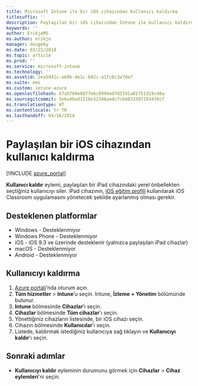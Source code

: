 ```yaml
---
title: Microsoft Intune ile bir iOS cihazından kullanıcı kaldırma
titlesuffix: ''
description: Paylaşılan bir iOS cihazından Intune ile kullanıcı kaldırmayı öğrenin.
keywords: ''
author: ErikjeMS
ms.author: erikje
manager: dougeby
ms.date: 02/22/2018
ms.topic: article
ms.prod: ''
ms.service: microsoft-intune
ms.technology: ''
ms.assetid: 2ea5941c-a69b-4e1c-b42c-a1fc0c3a7de7
ms.suite: ems
ms.custom: intune-azure
ms.openlocfilehash: 67a5f60e0877ebc8994ed7d3191a81f51d19c40a
ms.sourcegitcommit: 5eba4bad151be32346aedc7cbb0333d71934f8cf
ms.translationtype: HT
ms.contentlocale: tr-TR
ms.lasthandoff: 04/16/2018
---
```

# <a name="remove-a-user-from-a-shared-ios-device"></a>Paylaşılan bir iOS cihazından kullanıcı kaldırma


[!INCLUDE [azure_portal](./includes/azure_portal.md)]

**Kullanıcı kaldır** eylemi, paylaşılan bir iPad cihazındaki yerel önbellekten seçtiğiniz kullanıcıyı siler. iPad cihazının, [iOS eğitim profili](education-settings-configure-ios.md) kullanılarak iOS Classroom uygulamasını yönetecek şekilde ayarlanmış olması gerekir. 

## <a name="supported-platforms"></a>Desteklenen platformlar

- Windows - Desteklenmiyor
- Windows Phone - Desteklenmiyor
- iOS - iOS 9.3 ve üzerinde desteklenir (yalnızca paylaşılan iPad cihazlar)
- macOS - Desteklenmiyor
- Android - Desteklenmiyor

## <a name="remove-a-user"></a>Kullanıcıyı kaldırma

1. [Azure portalı](https://portal.azure.com)’nda oturum açın.
2. **Tüm hizmetler** > **Intune**’u seçin. Intune, **İzleme + Yönetim** bölümünde bulunur.
3. **Intune** bölmesinde **Cihazlar**’ı seçin.
4. **Cihazlar** bölmesinde **Tüm cihazlar**'ı seçin.
5. Yönettiğiniz cihazların listesinde, bir iOS cihazı seçin.
6. Cihazın bölmesinde **Kullanıcılar**'ı seçin.
7. Listede, kaldırmak istediğiniz kullanıcıya sağ tıklayın ve **Kullanıcıyı kaldır**'ı seçin.

## <a name="next-steps"></a>Sonraki adımlar

- **Kullanıcıyı kaldır** eyleminin durumunu görmek için **Cihazlar** > **Cihaz eylemleri**'ni seçin.

